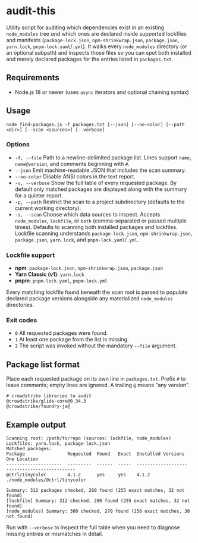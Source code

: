 # audit-this

Utility script for auditing which dependencies exist in an existing `node_modules` tree _and_ which ones are declared inside supported lockfiles and manifests (`package-lock.json`, `npm-shrinkwrap.json`, `package.json`, `yarn.lock`, `pnpm-lock.yaml`/`.yml`). It walks every `node_modules` directory (or an optional subpath) and inspects those files so you can spot both installed and merely declared packages for the entries listed in `packages.txt`.

## Requirements

- Node.js 18 or newer (uses `async` iterators and optional chaining syntax)

## Usage

```
node find-packages.js -f packages.txt [--json] [--no-color] [--path <dir>] [--scan <sources>] [--verbose]
```

### Options

- `-f, --file` Path to a newline-delimited package list. Lines support `name`, `name@version`, and comments beginning with `#`.
- `--json` Emit machine-readable JSON that includes the scan summary.
- `--no-color` Disable ANSI colors in the text report.
- `-v, --verbose` Show the full table of every requested package. By default only matched packages are displayed along with the summary for a quieter report.
- `-p, --path` Restrict the scan to a project subdirectory (defaults to the current working directory).
- `-s, --scan` Choose which data sources to inspect. Accepts `node_modules`, `lockfile`, or `both` (comma-separated or passed multiple times). Defaults to scanning both installed packages and lockfiles. Lockfile scanning understands `package-lock.json`, `npm-shrinkwrap.json`, `package.json`, `yarn.lock`, and `pnpm-lock.yaml`/`.yml`.

### Lockfile support

- **npm**: `package-lock.json`, `npm-shrinkwrap.json`, `package.json`
- **Yarn Classic (v1)**: `yarn.lock`
- **pnpm**: `pnpm-lock.yaml`, `pnpm-lock.yml`

Every matching lockfile found beneath the scan root is parsed to populate declared package versions alongside any materialized `node_modules` directories.

### Exit codes

- `0` All requested packages were found.
- `1` At least one package from the list is missing.
- `2` The script was invoked without the mandatory `--file` argument.

## Package list format

Place each requested package on its own line in `packages.txt`. Prefix `#` to leave comments; empty lines are ignored. A trailing `@` means "any version".

```text
# crowdstrike libraries to audit
@crowdstrike/glide-core@0.34.3
@crowdstrike/foundry-js@
```

## Example output

```
Scanning root: /path/to/repo (sources: lockfile, node_modules)
Lockfiles: yarn.lock, package-lock.json
Matched packages:
Package                Requested  Found   Exact  Installed Versions   One Location
---------------------  ---------  ------  -----  -------------------  --------------------------
@ctrl/tinycolor        4.1.2      yes     yes    4.1.2                ./node_modules/@ctrl/tinycolor

Summary: 312 packages checked, 280 found (255 exact matches, 32 not found)
[lockfile] Summary: 312 checked, 280 found (255 exact matches, 32 not found)
[node_modules] Summary: 300 checked, 270 found (250 exact matches, 30 not found)
```

Run with `--verbose` to inspect the full table when you need to diagnose missing entries or mismatches in detail.
